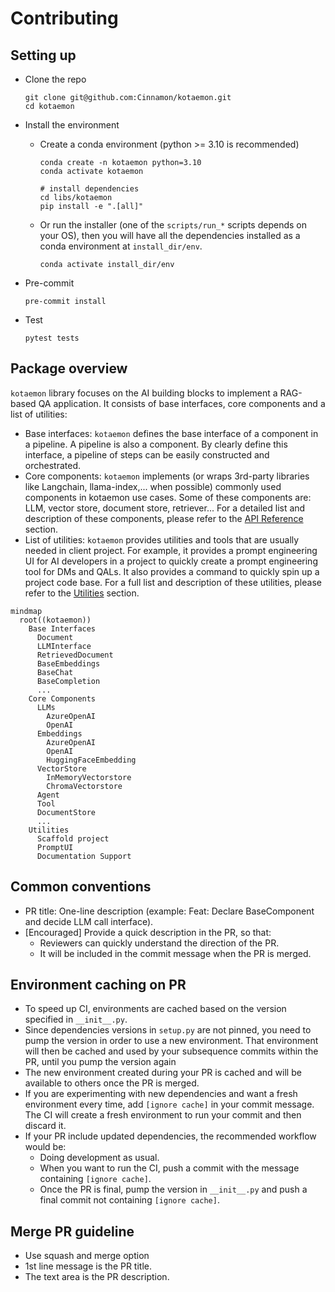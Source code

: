 # Contributing

## Setting up

- Clone the repo

  ```shell
  git clone git@github.com:Cinnamon/kotaemon.git
  cd kotaemon
  ```

- Install the environment

  - Create a conda environment (python >= 3.10 is recommended)

    ```shell
    conda create -n kotaemon python=3.10
    conda activate kotaemon

    # install dependencies
    cd libs/kotaemon
    pip install -e ".[all]"
    ```

  - Or run the installer (one of the `scripts/run_*` scripts depends on your OS), then
    you will have all the dependencies installed as a conda environment at
    `install_dir/env`.

    ```shell
    conda activate install_dir/env
    ```

- Pre-commit

  ```shell
  pre-commit install
  ```

- Test

  ```shell
  pytest tests
  ```

## Package overview

`kotaemon` library focuses on the AI building blocks to implement a RAG-based QA application. It consists of base interfaces, core components and a list of utilities:

- Base interfaces: `kotaemon` defines the base interface of a component in a pipeline. A pipeline is also a component. By clearly define this interface, a pipeline of steps can be easily constructed and orchestrated.
- Core components: `kotaemon` implements (or wraps 3rd-party libraries
  like Langchain, llama-index,... when possible) commonly used components in
  kotaemon use cases. Some of these components are: LLM, vector store,
  document store, retriever... For a detailed list and description of these
  components, please refer to the [API Reference](../reference/Summary.md) section.
- List of utilities: `kotaemon` provides utilities and tools that are
  usually needed in client project. For example, it provides a prompt
  engineering UI for AI developers in a project to quickly create a prompt
  engineering tool for DMs and QALs. It also provides a command to quickly spin
  up a project code base. For a full list and description of these utilities,
  please refer to the [Utilities](utilities.md) section.

```mermaid
mindmap
  root((kotaemon))
    Base Interfaces
      Document
      LLMInterface
      RetrievedDocument
      BaseEmbeddings
      BaseChat
      BaseCompletion
      ...
    Core Components
      LLMs
        AzureOpenAI
        OpenAI
      Embeddings
        AzureOpenAI
        OpenAI
        HuggingFaceEmbedding
      VectorStore
        InMemoryVectorstore
        ChromaVectorstore
      Agent
      Tool
      DocumentStore
      ...
    Utilities
      Scaffold project
      PromptUI
      Documentation Support
```

## Common conventions

- PR title: One-line description (example: Feat: Declare BaseComponent and decide LLM call interface).
- [Encouraged] Provide a quick description in the PR, so that:
  - Reviewers can quickly understand the direction of the PR.
  - It will be included in the commit message when the PR is merged.

## Environment caching on PR

- To speed up CI, environments are cached based on the version specified in `__init__.py`.
- Since dependencies versions in `setup.py` are not pinned, you need to pump the version in order to use a new environment. That environment will then be cached and used by your subsequence commits within the PR, until you pump the version again
- The new environment created during your PR is cached and will be available to others once the PR is merged.
- If you are experimenting with new dependencies and want a fresh environment every time, add `[ignore cache]` in your commit message. The CI will create a fresh environment to run your commit and then discard it.
- If your PR include updated dependencies, the recommended workflow would be:
  - Doing development as usual.
  - When you want to run the CI, push a commit with the message containing `[ignore cache]`.
  - Once the PR is final, pump the version in `__init__.py` and push a final commit not containing `[ignore cache]`.

## Merge PR guideline

- Use squash and merge option
- 1st line message is the PR title.
- The text area is the PR description.
